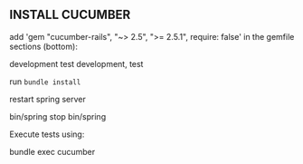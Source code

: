 INSTALL CUCUMBER
-----------------

add 'gem "cucumber-rails", "~> 2.5", ">= 2.5.1", require: false' in the gemfile sections (bottom):

development
test
development, test

run `bundle install`

restart spring server

bin/spring stop
bin/spring

Execute tests using:

bundle exec cucumber

